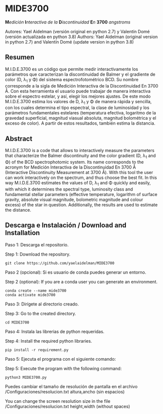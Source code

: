 # MIDE3700

**M***edición* **I***nteractiva de la* **D***iscontinuidad* **E***n* **3700** *angstroms*

Autores: Yael Aidelman (versión original en python 2.7) y Valentín Domé (versión actualizada en python 3.8)
Authors: Yael Aidelman (original version in python 2.7) and Valentín Domé (update version in python 3.8)

## Resumen
M.I.D.E.3700 es un código que permite medir interactivamente los parámetros que caracterizan la discontinuidad de Balmer y el gradiente de color (D, &lambda;<sub>1</sub> y &Phi;) del sistema espectrofotométrico BCD. Su nombre corresponde a la sigla de Medición Interactiva de la Discontinuidad En 3700 &#8491;.
Con esta herramienta el usuario puede trabajar de manera interactiva sobre el espectro estelar, y ası́, elegir los mejores ajustes. De este modo M.I.D.E.3700 estima los valores de D, &lambda;<sub>1</sub> y &Phi; de manera rápida y sencilla, con los cuales determina el tipo espectral, la clase de luminosidad y los parámetros fundamentales estelares (temperatura efectiva, logaritmo de la gravedad superficial, magnitud viasual absoluta, magnitud bolométrica y el exceso de color). A partir de estos resultados, también estima la distancia. 

## Abstract
M.I.D.E.3700 is a code that allows to interactively measure the parameters that characterize the Balmer discontinuity and the color gradient (D, &lambda;<sub>1</sub> and &Phi;) of the BCD spectrophotomic system. Its name corresponds to the acronym for Medición Interactiva de la Discontinuidad En 3700 &#8491; (Interactive Discontinuity Measurement at 3700 &#8491;). With this tool the user can work interactively on the spectrum, and thus choose the best fit. In this way M.I.D.E.3700 estimates the values of D, &lambda;<sub>1</sub> and &Phi; quickly and easily, with which it determines the spectral type, luminosity class and fundamental stellar parameters (effective temperature, logarithm of surface gravity, absolute visual magnitude, bolometric magnitude and colour excess) of the star in question. Additionally, the results are used to estimate the distance.


## Descarga e Instalación / Download and Installation

Paso 1: Descarga el repositorio.

Step 1: Download the repository.

```
git clone https://github.com/yaelaidelman/MIDE3700
```

Paso 2 (opcional): Si es usuario de conda puedes generar un entorno.

Step 2 (optional): If you are a conda user you can generate an environment.

```
conda create --name mide3700
conda activate mide3700
```

Paso 3: Dirígete al directorio creado.

Step 3: Go to the created directory.

```
cd MIDE3700
```

Paso 4: Instala las librerias de python requeridas.

Step 4: Install the required python libraries.

```
pip install -r requirement.py
```

Paso 5: Ejecuta el programa con el siguiente comando:

Step 5: Execute the program with the following command:

```
python3 MIDE3700.py
```

Puedes cambiar el tamaño de resolución de pantalla en el archivo /Configuraciones/resolucion.txt
altura,ancho (sin espacios)

You can change the screen resolution size in the file /Configuraciones/resolucion.txt
height,width (without spaces)
